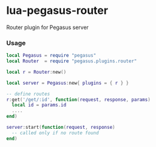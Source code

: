 # lua-pegasus-router
Router plugin for Pegasus server


### Usage

```Lua
local Pegasus = require "pegasus"
local Router  = require "pegasus.plugins.router"

local r = Router:new()

local server = Pegasus:new{ plugins = { r } }

-- define routes
r:get('/get/:id', function(request, response, params)
  local id = params.id
  ....
end)

server:start(function(request, response)
  -- called only if no route found
end)
```
